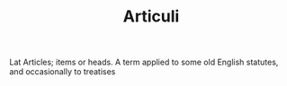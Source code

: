 ---
title: Articuli
letter: A
permalink: "/definitions/bld-articuli.html"
body: Lat Articles; items or heads. A term applied to some old English statutes, and
  occasionally to treatises
published_at: '2018-07-07'
source: Black's Law Dictionary 2nd Ed (1910)
layout: post
---